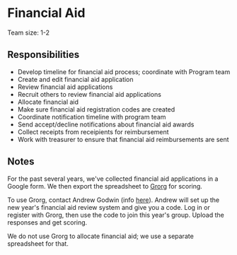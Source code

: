 # Financial Aid

Team size: 1-2 

## Responsibilities 

- Develop timeline for financial aid process; coordinate with Program team 
- Create and edit financial aid application 
- Review financial aid applications 
- Recruit others to review financial aid applications 
- Allocate financial aid 
- Make sure financial aid registration codes are created 
- Coordinate notification timeline with program team 
- Send accept/decline notifications about financial aid awards 
- Collect receipts from receipients for reimbursement 
- Work with treasurer to ensure that financial aid reimbursements are sent 

## Notes 

For the past several years, we've collected financial aid applications in a Google form. We then export the spreadsheet to [Grorg](http://grorg.aeracode.org/) for scoring. 

To use Grorg, contact Andrew Godwin (info [here](http://grorg.aeracode.org/)). Andrew will set up the new year's financial aid review system and give you a code. Log in or register with Grorg, then use the code to join this year's group. Upload the responses and get scoring. 

We do not use Grorg to allocate financial aid; we use a separate spreadsheet for that. 

